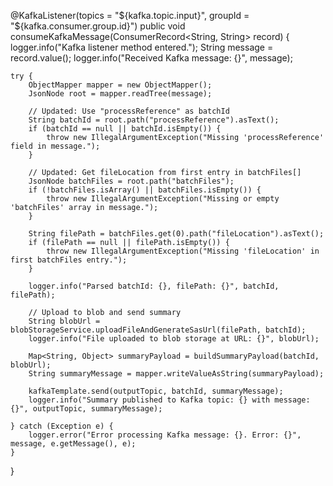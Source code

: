 @KafkaListener(topics = "${kafka.topic.input}", groupId = "${kafka.consumer.group.id}")
public void consumeKafkaMessage(ConsumerRecord<String, String> record) {
    logger.info("Kafka listener method entered.");
    String message = record.value();
    logger.info("Received Kafka message: {}", message);

    try {
        ObjectMapper mapper = new ObjectMapper();
        JsonNode root = mapper.readTree(message);

        // Updated: Use "processReference" as batchId
        String batchId = root.path("processReference").asText();
        if (batchId == null || batchId.isEmpty()) {
            throw new IllegalArgumentException("Missing 'processReference' field in message.");
        }

        // Updated: Get fileLocation from first entry in batchFiles[]
        JsonNode batchFiles = root.path("batchFiles");
        if (!batchFiles.isArray() || batchFiles.isEmpty()) {
            throw new IllegalArgumentException("Missing or empty 'batchFiles' array in message.");
        }

        String filePath = batchFiles.get(0).path("fileLocation").asText();
        if (filePath == null || filePath.isEmpty()) {
            throw new IllegalArgumentException("Missing 'fileLocation' in first batchFiles entry.");
        }

        logger.info("Parsed batchId: {}, filePath: {}", batchId, filePath);

        // Upload to blob and send summary
        String blobUrl = blobStorageService.uploadFileAndGenerateSasUrl(filePath, batchId);
        logger.info("File uploaded to blob storage at URL: {}", blobUrl);

        Map<String, Object> summaryPayload = buildSummaryPayload(batchId, blobUrl);
        String summaryMessage = mapper.writeValueAsString(summaryPayload);

        kafkaTemplate.send(outputTopic, batchId, summaryMessage);
        logger.info("Summary published to Kafka topic: {} with message: {}", outputTopic, summaryMessage);

    } catch (Exception e) {
        logger.error("Error processing Kafka message: {}. Error: {}", message, e.getMessage(), e);
    }
}
